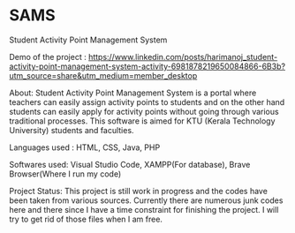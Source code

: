 # SAMS
Student Activity Point Management System

Demo of the project : https://www.linkedin.com/posts/harimanoj_student-activity-point-management-system-activity-6981878219650084866-6B3b?utm_source=share&utm_medium=member_desktop

About:
Student Activity Point Management System is a portal where teachers can easily assign activity points to students and on the other hand students can easily apply for activity points without going through various traditional processes. This software is aimed for KTU (Kerala Technology University) students and faculties.

Languages used :
HTML, CSS, Java, PHP

Softwares used:
Visual Studio Code, XAMPP(For database), Brave Browser(Where I run my code)

Project Status:
This project is still work in progress and the codes have been taken from various sources. Currently there are numerous junk codes here and there since I have a time constraint for finishing the project. I will try to get rid of those files when I am free.
